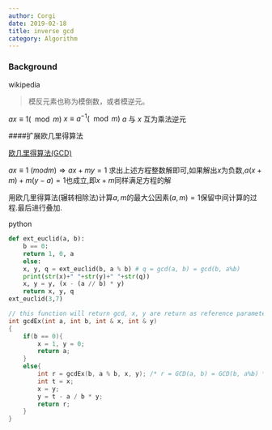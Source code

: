 ```yaml
---
author: Corgi
date: 2019-02-18
title: inverse gcd
category: Algorithm
---
```


### Background

wikipedia
> 模反元素也称为模倒数，或者模逆元。



$ax \equiv 1 (\mod m)$
$x \equiv a^{-1} (\mod m)$
$a$ 与 $x$ 互为乘法逆元

####扩展欧几里得算法  

[欧几里得算法(GCD)](./gcd.html)

$ax \equiv 1\ (mod m) \Rightarrow ax + my = 1$
求出上述方程整数解即可,如果解出$x$为负数,$a(x+m) +m(y-a) = 1$也成立,即$x+m$同样满足方程的解

用欧几里得算法(辗转相除法)计算$a,m$的最大公因素$(a,m)= 1$保留中间计算的过程.最后进行叠加.


python
``` python
def ext_euclid(a, b):
    b == 0:
    return 1, 0, a
    else:
    x, y, q = ext_euclid(b, a % b) # q = gcd(a, b) = gcd(b, a%b)
    print(str(x)+" "+str(y)+" "+str(q))
    x, y = y, (x - (a // b) * y)
    return x, y, q
ext_euclid(3,7)
```

``` cpp
// this function will return gcd, x, y are return as reference parameter.
int gcdEx(int a, int b, int & x, int & y)
{
    if(b == 0){
        x = 1, y = 0;
        return a;
    }
    else{
        int r = gcdEx(b, a % b, x, y); /* r = GCD(a, b) = GCD(b, a%b) */
        int t = x;
        x = y;
        y = t - a / b * y;
        return r;
    }
}
```
